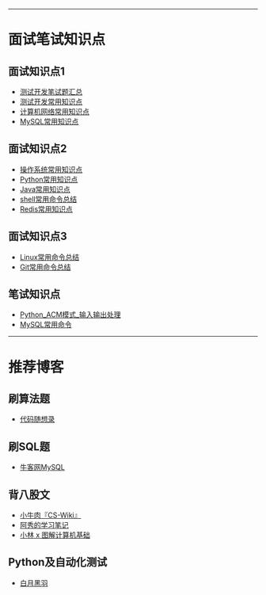 

<hr/>

# 面试笔试知识点
## 面试知识点1
- [测试开发笔试题汇总](https://github.com/verolls/SDET_interview/blob/main/docs/测试开发笔试题汇总.md)
- [测试开发常用知识点](https://github.com/verolls/SDET_interview/blob/main/docs/测试开发常用知识点.md)
- [计算机网络常用知识点](https://github.com/verolls/SDET_interview/blob/main/docs/计算机网络常用知识点.md)
- [MySQL常用知识点](https://github.com/verolls/SDET_interview/blob/main/docs/MySQL常用知识点.md)

## 面试知识点2
- [操作系统常用知识点](https://github.com/verolls/SDET_interview/blob/main/docs/操作系统常用知识点.md)
- [Python常用知识点](https://github.com/verolls/SDET_interview/blob/main/docs/Python常用知识点.md)
- [Java常用知识点](https://github.com/verolls/SDET_interview/blob/main/docs/Java常用知识点.md)
- [shell常用命令总结](https://github.com/verolls/SDET_interview/blob/main/docs/shell常用命令总结.md)
- [Redis常用知识点](https://github.com/verolls/SDET_interview/blob/main/docs/Redis常用知识点.md)

## 面试知识点3
- [Linux常用命令总结](https://github.com/verolls/SDET_interview/blob/main/docs/Linux常用命令总结.md)
- [Git常用命令总结](https://github.com/verolls/SDET_interview/blob/main/docs/Git常用命令总结.md)


## 笔试知识点
- [Python_ACM模式_输入输出处理](https://github.com/verolls/SDET_interview/blob/main/docs/Python_ACM模式_输入输出处理.md)
- [MySQL常用命令](https://github.com/verolls/SDET_interview/blob/main/docs/MySQL常用命令.md)


<hr/>

# 推荐博客

## 刷算法题
- [代码随想录](https://programmercarl.com/)
## 刷SQL题
- [牛客网MySQL](https://www.nowcoder.com/exam/oj?page=1&tab=SQL%E7%AF%87&topicId=199)

## 背八股文
- [小牛肉『CS-Wiki』](https://www.cswiki.top/)
- [阿秀的学习笔记](https://interviewguide.cn/)
- [小林 x 图解计算机基础](https://xiaolincoding.com/)

## Python及自动化测试
- [白月黑羽](https://www.byhy.net/)